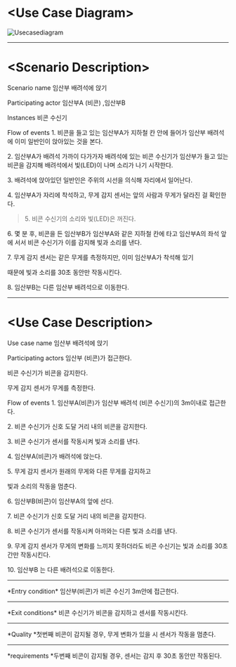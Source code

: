 # \<Use Case Diagram\>

![Usecasediagram](https://user-images.githubusercontent.com/70693938/93596300-0c2f8a00-f9f4-11ea-95a9-e4ba7374e12f.PNG)

---

# \<Scenario Description\>

Scenario name 임산부 배려석에 앉기

Participating actor 임산부A (비콘) ,임산부B

Instances 비콘 수신기

Flow of events 1. 비콘을 들고 있는 임산부A가 지하철 칸 안에 들어가
임산부 배려석에 이미 일반인이 앉아있는 것을 본다.

2\. 임산부A가 배려석 가까이 다가가자 배려석에 있는 비콘 수신기가
임산부가 들고 있는 비콘을 감지해 배려석에서 빛(LED)이 나며 소리가 나기
시작한다.

3\. 배려석에 앉아있던 일반인은 주위의 시선을 의식해 자리에서 일어난다.

4\. 임산부A가 자리에 착석하고, 무게 감지 센서는 앞의 사람과 무게가
달라진 걸 확인한다.

> 5\. 비콘 수신기의 소리와 빛(LED)은 꺼진다.

6\. 몇 분 후, 비콘을 든 임산부B가 임산부A와 같은 지하철 칸에 타고
임산부A의 좌석 앞에 서서 비콘 수신기가 이를 감지해 빛과 소리를 낸다.

7\. 무게 감지 센서는 같은 무게를 측정하지만, 이미 임산부A가 착석해 있기

때문에 빛과 소리를 30초 동안만 작동시킨다.

8\. 임산부B는 다른 임산부 배려석으로 이동한다.

---

# \<Use Case Description\>

Use case name 임산부 배려석에 앉기

Participating actors 임산부 (비콘)가 접근한다.

비콘 수신기가 비콘을 감지한다.

무게 감지 센서가 무게를 측정한다.

Flow of events 1. 임산부A(비콘)가 임산부 배려석 (비콘 수신기)의 3m이내로
접근한다.

2\. 비콘 수신기가 신호 도달 거리 내의 비콘을 감지한다.

3\. 비콘 수신기가 센서를 작동시켜 빛과 소리를 낸다.

4\. 임산부A(비콘)가 배려석에 앉는다.

5\. 무게 감지 센서가 원래의 무게와 다른 무게를 감지하고

빛과 소리의 작동을 멈춘다.

6\. 임산부B(비콘)이 임산부A의 앞에 선다.

7\. 비콘 수신기가 신호 도달 거리 내의 비콘을 감지한다.

8\. 비콘 수신기가 센서를 작동시켜 아까와는 다른 빛과 소리를 낸다.

9\. 무게 감지 센서가 무게의 변화를 느끼지 못하더라도 비콘 수신기는 빛과
소리를 30초간만 작동시킨다.

10\. 임산부B 는 다른 배려석으로 이동한다.

---

\*Entry condition\* 임산부(비콘)가 비콘 수신기 3m안에 접근한다.

---

\*Exit conditions\* 비콘 수신기가 비콘을 감지하고 센서를 작동시킨다.

---

\*Quality \*첫번째 비콘이 감지될 경우, 무게 변화가 있을 시 센서가 작동을
멈춘다.

---

\*requirements \*두번째 비콘이 감지될 경우, 센서는 감지 후 30초 동안만
작동된다.
